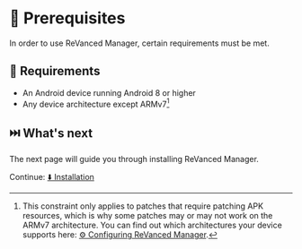 # 💼 Prerequisites

In order to use ReVanced Manager, certain requirements must be met.

## 🤝 Requirements

- An Android device running Android 8 or higher
- Any device architecture except ARMv7[^1]

[^1]: This constraint only applies to patches that require patching APK resources, which is why some patches may or may not work on the ARMv7 architecture. You can find out which architectures your device supports here: [⚙️ Configuring ReVanced Manager](2_4_settings.md#%E2%84%B9%EF%B8%8F-about).

## ⏭️ What's next

The next page will guide you through installing ReVanced Manager.

Continue: [⬇️ Installation](1_installation.md)
